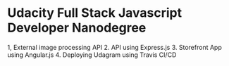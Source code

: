 
# Udacity Full Stack Javascript Developer Nanodegree

1, External image processing API
2. API using Express.js
3. Storefront App using Angular.js
4. Deploying Udagram using Travis CI/CD


